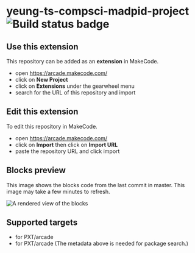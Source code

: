# yeung-ts-compsci-madpid-project ![Build status badge](https://github.com/abraham-y/yeung-ts-compsci-madpid-project/workflows/MakeCode/badge.svg)



## Use this extension

This repository can be added as an **extension** in MakeCode.

* open https://arcade.makecode.com/
* click on **New Project**
* click on **Extensions** under the gearwheel menu
* search for the URL of this repository and import

## Edit this extension

To edit this repository in MakeCode.

* open https://arcade.makecode.com/
* click on **Import** then click on **Import URL**
* paste the repository URL and click import

## Blocks preview

This image shows the blocks code from the last commit in master.
This image may take a few minutes to refresh.

![A rendered view of the blocks](https://github.com/abraham-y/yeung-ts-compsci-madpid-project/raw/master/.makecode/blocks.png)

## Supported targets

* for PXT/arcade
* for PXT/arcade
(The metadata above is needed for package search.)

